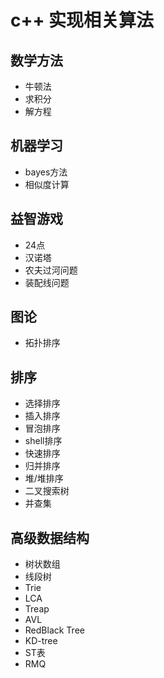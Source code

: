 # c++ 实现相关算法

## 数学方法
- 牛顿法
- 求积分
- 解方程

## 机器学习
- bayes方法
- 相似度计算



## 益智游戏
- 24点
- 汉诺塔
- 农夫过河问题
- 装配线问题

## 图论
- 拓扑排序

## 排序
- 选择排序
- 插入排序
- 冒泡排序
- shell排序
- 快速排序
- 归并排序
- 堆/堆排序
- 二叉搜索树
- 并查集

## 高级数据结构
- 树状数组
- 线段树
- Trie
- LCA
- Treap
- AVL
- RedBlack Tree
- KD-tree
- ST表
- RMQ